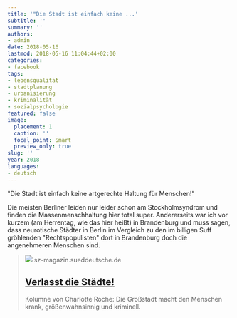 ```yaml
---
title: '"Die Stadt ist einfach keine ...'
subtitle: ''
summary: ''
authors:
- admin
date: 2018-05-16
lastmod: 2018-05-16 11:04:44+02:00
categories:
- facebook
tags:
- lebensqualität
- stadtplanung
- urbanisierung
- kriminalität
- sozialpsychologie
featured: false
image:
  placement: 1
  caption: ''
  focal_point: Smart
  preview_only: true
slug: ''
year: 2018
languages:
- deutsch
---
```


"Die Stadt ist einfach keine artgerechte Haltung für Menschen!"

Die meisten Berliner leiden nur leider schon am Stockholmsyndrom und finden die Massenmenschhaltung hier total super. Andererseits war ich vor kurzem (am Herrentag, wie das hier heißt) in Brandenburg und muss sagen, dass neurotische Städter in Berlin im Vergleich zu den im billigen Suff gröhlenden "Rechtspopulisten" dort in Brandenburg doch die angenehmeren Menschen sind.
> [![](https://szm-media.sueddeutsche.de/image/szm/52d5578b048dc8e69ecef55c3f0e5969/t153l0w1134h638/1280/image.jpeg?h=832bbc968dc10abfb205b69b91ed787c&hv=1)](https://sz-magazin.sueddeutsche.de/charlotte-roche-jetzt-koennte-es-kurz-wehtun/verlasst-die-staedte-85686)
> sz-magazin.sueddeutsche.de
> ## [Verlasst die Städte!](https://sz-magazin.sueddeutsche.de/charlotte-roche-jetzt-koennte-es-kurz-wehtun/verlasst-die-staedte-85686)
>
>Kolumne von Charlotte Roche: Die Großstadt macht den Menschen krank, größenwahnsinnig und kriminell.